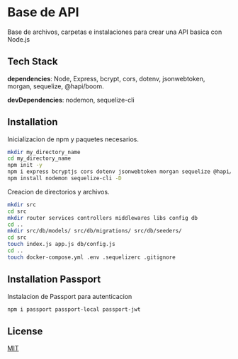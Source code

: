 # Base de API

Base de archivos, carpetas e instalaciones para crear una API basica con Node.js

## Tech Stack
**dependencies**:
Node, Express, bcrypt, cors, dotenv, jsonwebtoken, morgan, sequelize, @hapi/boom.

**devDependencies**: nodemon, sequelize-cli

## Installation

Inicializacion de npm y paquetes necesarios.

```bash
mkdir my_directory_name
cd my_directory_name
npm init -y
npm i express bcryptjs cors dotenv jsonwebtoken morgan sequelize @hapi/boom
npm install nodemon sequelize-cli -D
```
Creacion de directorios y archivos.

```bash
mkdir src
cd src
mkdir router services controllers middlewares libs config db
cd ..
mkdir src/db/models/ src/db/migrations/ src/db/seeders/
cd src
touch index.js app.js db/config.js
cd ..
touch docker-compose.yml .env .sequelizerc .gitignore
```
## Installation Passport

Instalacion de Passport para autenticacion

```bash
npm i passport passport-local passport-jwt
```


## License
[MIT](https://choosealicense.com/licenses/mit/)